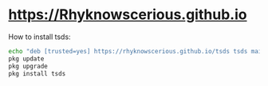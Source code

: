 # https://Rhyknowscerious.github.io

How to install tsds:

```sh
echo "deb [trusted=yes] https://rhyknowscerious.github.io/tsds tsds main" > $PREFIX/etc/apt/sources.list.d/tsds.list
pkg update
pkg upgrade
pkg install tsds
```
